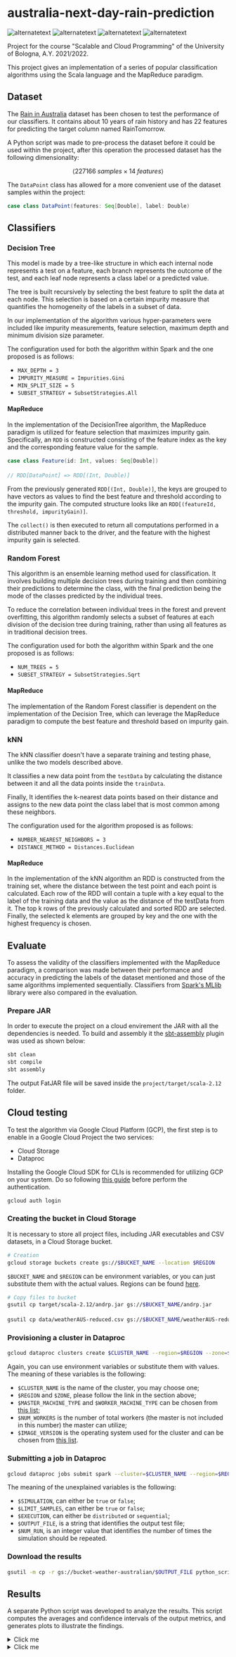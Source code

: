 # australia-next-day-rain-prediction
<p>
  <img src="https://img.shields.io/badge/Scala-2.12.15-red" alt="alternatetext">
  <img src="https://img.shields.io/badge/Spark-3.3.2-orange" alt="alternatetext">
  <img src="https://img.shields.io/badge/jdk-11.0.18-green" alt="alternatetext">
<img src="https://img.shields.io/badge/sbt-1.7.3-blue" alt="alternatetext">

</p>

Project for the course "Scalable and Cloud Programming" of the University of Bologna, A.Y. 2021/2022.

This project gives an implementation of a series of popular classification algorithms using the Scala language and the MapReduce paradigm.

## Dataset

The [Rain in Australia](https://www.kaggle.com/datasets/jsphyg/weather-dataset-rattle-package) dataset has been chosen to test the performance of our classifiers.
It contains about 10 years of rain history and has 22 features for predicting the target column named RainTomorrow.

A Python script was made to pre-process the dataset before it could be used within the project, after this operation the processed dataset has the following dimensionality:

$$\langle 227166 \; samples \times 14 \; features \rangle$$

The `DataPoint` class has allowed for a more convenient use of the dataset samples within the project:

```scala
case class DataPoint(features: Seq[Double], label: Double)
```

## Classifiers

### Decision Tree

This model is made by a tree-like structure in which each internal node represents a test on a feature, each branch represents the outcome of the test, and each leaf node represents a class label or a predicted value.

The tree is built recursively by selecting the best feature to split the data at each node. This selection is based on a certain impurity measure that quantifies the homogeneity of the labels in a subset of data.

In our implementation of the algorithm various hyper-parameters were included like impurity measurements, feature selection, maximum depth and minimum division size parameter.

The configuration used for both the algorithm within Spark and the one proposed is as follows:

* `MAX_DEPTH = 3`
* `IMPURITY_MEASURE = Impurities.Gini`
* `MIN_SPLIT_SIZE = 5`
* `SUBSET_STRATEGY = SubsetStrategies.All`

#### MapReduce

In the implementation of the DecisionTree algorithm, the MapReduce paradigm is utilized for feature selection that maximizes impurity gain. Specifically, an `RDD` is constructed consisting of the feature index as the key and the corresponding feature value for the sample.

```scala
case class Feature(id: Int, values: Seq[Double])

// RDD[DataPoint] => RDD[(Int, Double)]
```

From the previously generated `RDD[(Int, Double)]`, the keys are grouped to have vectors as values to find the best feature and threshold according to the impurity gain. The computed structure looks like an `RDD[(featureId, threshold, impurityGain)]`.

The `collect()` is then executed to return all computations performed in a distributed manner back to the driver, and the feature with the highest impurity gain is selected.

### Random Forest

This algorithm is an ensemble learning method used for classification. It involves building multiple decision trees during training and then combining their predictions to determine the class, with the final prediction being the mode of the classes predicted by the individual trees.

To reduce the correlation between individual trees in the forest and prevent overfitting, this algorithm randomly selects a subset of features at each division of the decision tree during training, rather than using all features as in traditional decision trees.

The configuration used for both the algorithm within Spark and the one proposed is as follows:

* `NUM_TREES = 5`
* `SUBSET_STRATEGY = SubsetStrategies.Sqrt`

#### MapReduce

The implementation of the Random Forest classifier is dependent on the implementation of the Decision Tree, which can leverage the MapReduce paradigm to compute the best feature and threshold based on impurity gain.

### kNN

The kNN classifier doesn't have a separate training and testing phase, unlike the two models described above.

It classifies a new data point from the `testData` by calculating the distance between it and all the data points inside the `trainData`.

Finally, It identifies the k-nearest data points based on their distance and assigns to the new data point the class label that is most common among these neighbors.

The configuration used for the algorithm proposed is as follows:

* `NUMBER_NEAREST_NEIGHBORS = 3`
* `DISTANCE_METHOD = Distances.Euclidean`

#### MapReduce

In the implementation of the kNN algorithm an RDD is constructed from the training set, where the distance between the test point and each point is calculated. Each row of the RDD will contain a tuple with a key equal to the label of the training data and the value as the distance of the testData from it. The top k rows of the previously calculated and sorted RDD are selected. Finally, the selected k elements are grouped by key and the one with the highest frequency is chosen.

## Evaluate

To assess the validity of the classifiers implemented with the MapReduce paradigm, a comparison was made between their performance and accuracy in predicting the labels of the dataset mentioned and those of the same algorithms implemented sequentially. Classifiers from [Spark's MLlib](https://spark.apache.org/mllib/) library were also compared in the evaluation.

### Prepare JAR

In order to execute the project on a cloud envirement the JAR with all the dependencies is needed. To build and assembly it the [sbt-assembly](https://github.com/sbt/sbt-assembly) plugin was used as shown below:

```bash
sbt clean
sbt compile
sbt assembly
```

The output FatJAR file will be saved inside the `project/target/scala-2.12` folder.

## Cloud testing

To test the algorithm via Google Cloud Platform (GCP), the first step is to enable in a Google Cloud Project the two services:

* Cloud Storage
* Dataproc

Installing the Google Cloud SDK for CLIs is recommended for utilizing GCP on your system. Do so following [this guide](https://cloud.google.com/sdk/docs/install) before perform the authentication.

```bash
gcloud auth login
```

### Creating the bucket in Cloud Storage

It is necessary to store all project files, including JAR executables and CSV datasets, in a Cloud Storage bucket.

```bash
# Creation
gcloud storage buckets create gs://$BUCKET_NAME --location $REGION
```

`$BUCKET_NAME` and `$REGION` can be environment variables, or you can just substitute them with the actual values.
Regions can be found [here](https://cloud.google.com/about/locations).

```bash
# Copy files to bucket
gsutil cp target/scala-2.12/andrp.jar gs://$BUCKET_NAME/andrp.jar

gsutil cp data/weatherAUS-reduced.csv gs://$BUCKET_NAME/weatherAUS-reduced.csv
```

### Provisioning a cluster in Dataproc

```bash
gcloud dataproc clusters create $CLUSTER_NAME --region=$REGION --zone=$ZONE --master-machine-type $MASTER_MACHINE_TYPE --worker-machine-type=$WORKER_MACHINE_TYPE --num-workers=$NUM_WORKER --image-version=$IMAGE_VERSION
```

Again, you can use environment variables or substitute them with values. The meaning of these variables is the following:

* `$CLUSTER_NAME` is the name of the cluster, you may choose one;
* `$REGION` and `$ZONE`, please follow the link in the section above;
* `$MASTER_MACHINE_TYPE` and `$WORKER_MACHINE_TYPE` can be chosen from [this list](https://cloud.google.com/compute/docs/machine-resource);
* `$NUM_WORKERS` is the number of total workers (the master is not included in this number) the master can utilize;
* `$IMAGE_VERSION` is the operating system used for the cluster and can be chosen from [this list](https://cloud.google.com/dataproc/docs/concepts/versioning/dataproc-version-clusters).

### Submitting a job in Dataproc

```bash
gcloud dataproc jobs submit spark --cluster=$CLUSTER_NAME --region=$REGION --jar=gs://$BUCKET_NAME/andrp.jar -- "yarn" "gs://$BUCKET_NAME/weatherAUS-reduced.csv" "sim=$SIMULATION" "lim=$LIMIT_SAMPLES" "ex=$EXECUTION" "gs://$BUCKET_NAME/$OUTPUT_FILE" "$NUM_RUN" 
```

The meaning of the unexplained variables is the following:

* `$SIMULATION`, can either be `true` or `false`;
* `$LIMIT_SAMPLES`, can either be `true` or `false`;
* `$EXECUTION`, can either be `distributed` or `sequential`;
* `$OUTPUT_FILE`, is a string that identifies the output test file;
* `$NUM_RUN`, is an integer value that identifies the number of times the simulation should be repeated.

### Download the results

```bash
gsutil -m cp -r gs://bucket-weather-australian/$OUTPUT_FILE python_scripts/results/.
```

## Results

A separate Python script was developed to analyze the results. This script computes the averages and confidence intervals of the output metrics, and generates plots to illustrate the findings.

<details>
  <summary>Click me</summary>

### Strong scalability

In order to test the strong scalability, all the test were done on 10.000 samples of the dataset with the following cluster configurations:
* 1 Worker, 4 Core
* 2 Worker, 8 Core
* 3 Worker, 12 Core
* 4 Worker, 16 Core

Where each worker uses an N1 processor with 4 core and 15 GB of Memory.

<img src="https://github.com/prushh/australia-next-day-rain-prediction/blob/main/python-scripts/results/strong/images/decisiontree.png" alt="Decision Tree plot" width="500" />

<img src="https://github.com/prushh/australia-next-day-rain-prediction/blob/main/python-scripts/results/strong/images/randomforest.png" alt="Random Forest plot" width="500" />

<img src="https://github.com/prushh/australia-next-day-rain-prediction/blob/main/python-scripts/results/strong/images/knn.png" alt="kNN plot" width="500" />

</details>

<details>
  <summary>Click me</summary>

### Weak scalability

To test the weak scalability, the test were done on a growing size of samples doubling it when the number of available core doubles. In particular, the used configuration are the following:

* 1 Worker, 2 Core, 2500 samples
* 1 Worker, 4 Core, 5000 samples
* 2 Worker, 8 Core, 10000 samples
* 4 Worker, 16 Core, 20000 samples

On these test the last 3 configurations are comparable with the previous one meanwhile the first has only 2 cores and 13 GB of memory.

<img src="https://github.com/prushh/australia-next-day-rain-prediction/blob/main/python-scripts/results/weak/images/decisiontree.png" alt="Decision Tree plot" width="500" />

<img src="https://github.com/prushh/australia-next-day-rain-prediction/blob/main/python-scripts/results/weak/images/randomforest.png" alt="Random Forest plot" width="500" />

<img src="https://github.com/prushh/australia-next-day-rain-prediction/blob/main/python-scripts/results/weak/images/knn.png" alt="kNN plot" width="500" />

</details>